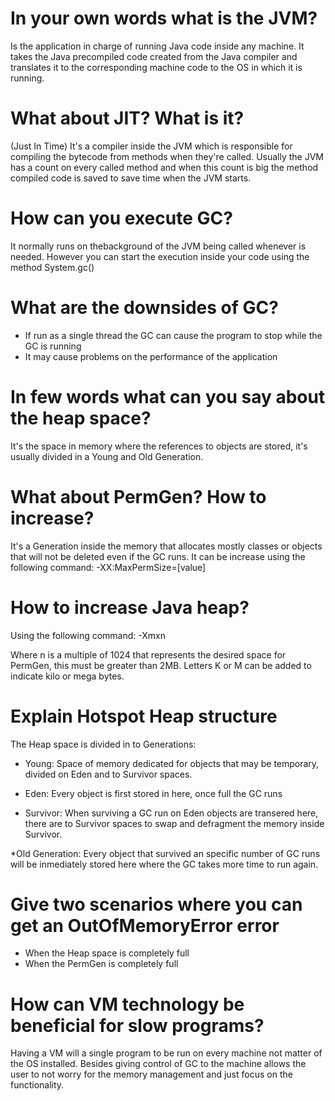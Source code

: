 # In your own words what is the JVM?

Is the application in charge of running Java code inside any machine.
It takes the Java precompiled code created from the Java compiler and translates it to the corresponding machine code to the OS in which it is running.

# What about JIT? What is it?

(Just In Time) It's a compiler inside the JVM which is responsible for compiling the bytecode from methods when they're called. Usually the JVM has a count on every called method and when this count is big the method compiled code is saved to save time when the JVM starts.

# How can you execute GC?

It normally runs on thebackground of the JVM being called whenever is needed.
However you can start the execution inside your code using the method System.gc()

# What are the downsides of GC?

* If run as a single thread the GC can cause the program to stop while the GC is running
* It may cause problems on the performance of the application 

# In few words what can you say about the heap space?

It's the space in memory where the references to objects are stored, it's usually divided in a Young and Old Generation.

# What about PermGen? How to increase?

It's a Generation inside the memory that allocates mostly classes or objects that will not be deleted even if the GC runs.
It can be increase using the following command: -XX:MaxPermSize=[value]

# How to increase Java heap?

Using the following command: -Xmxn

Where n is a multiple of 1024 that represents the desired space for PermGen, this must be greater than 2MB. Letters K or M can be added to indicate kilo or mega bytes.

# Explain Hotspot Heap structure

The Heap space is divided in to Generations:

* Young: Space of memory dedicated for objects that may be temporary, divided on Eden and to Survivor spaces.

* Eden: Every object is first stored in here, once full the GC runs

* Survivor: When surviving a GC run on Eden objects are transered here, there are to Survivor spaces to swap and defragment the memory inside Survivor.

*Old Generation: Every object that survived an specific number of GC runs will be inmediately stored here where the GC takes more time to run again.


# Give two scenarios where you can get an OutOfMemoryError error

* When the Heap space is completely full
* When the PermGen is completely full

# How can VM technology be beneficial for slow programs? 

Having a VM will a single program to be run on every machine not matter of the OS installed. Besides giving control of GC to the machine allows the user to not worry for the memory management and just focus on the functionality.
